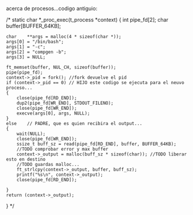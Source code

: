 acerca de procesos...codigo antiguio:

/* static char *_proc_exec(t_process *context)
{
	int		pipe_fd[2];
	char	buffer[BUFFER_64KB];

	char	**args = malloc(4 * sizeof(char *));
	args[0] = "/bin/bash";
	args[1] = "-c";
	args[2] = "compgen -b";
	args[3] = NULL;

	ft_memset(buffer, NUL_CH, sizeof(buffer));
	pipe(pipe_fd);
	context->_pid = fork(); //fork devuelve el pid
	if (context->_pid == 0)	// HIJO este codigo se ejecuta para el neuvo proceso...
	{
		close(pipe_fd[RD_END]);
		dup2(pipe_fd[WR_END], STDOUT_FILENO);
		close(pipe_fd[WR_END]);
		execve(args[0], args, NULL);
	}
	else	// PADRE, que es quien recibira el output...
	{
		wait(NULL);
		close(pipe_fd[WR_END]);
		ssize_t buff_sz = read(pipe_fd[RD_END], buffer, BUFFER_64KB);
		//TODO comprobar error y max buffer
		context->_output = malloc(buff_sz * sizeof(char)); //TODO liberar esto en destino
		//TODO guardas malloc...
		ft_strlcpy(context->_output, buffer, buff_sz);
		printf("%s\n", context->_output);
		close(pipe_fd[RD_END]);

	}
	return (context->_output);
} */
